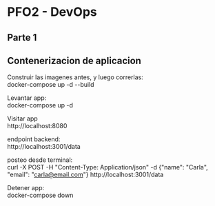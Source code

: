 # PFO2 - DevOps

## Parte 1
## Contenerizacion de aplicacion

Construir las imagenes antes, y luego correrlas:  
docker-compose up -d --build

Levantar app:  
docker-compose up -d

Visitar app  
http://localhost:8080

endpoint backend:  
http://localhost:3001/data

posteo desde terminal:  
curl -X POST -H "Content-Type: Application/json" -d {"name": "Carla", "email": "carla@email.com"} http://localhost:3001/data


Detener app:  
docker-compose down

